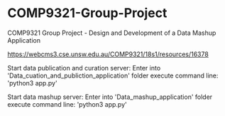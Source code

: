 # COMP9321-Group-Project

COMP9321 Group Project -  Design and Development of a Data Mashup Application


https://webcms3.cse.unsw.edu.au/COMP9321/18s1/resources/16378


Start data publication and curation server:
Enter into 'Data_cuation_and_publiction_application' folder
execute command line: 'python3 app.py'

Start data mashup server:
Enter into 'Data_mashup_application' folder
execute command line: 'python3 app.py'
